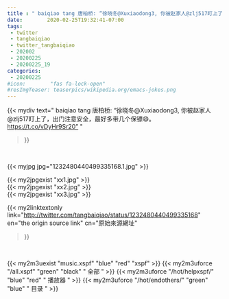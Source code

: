 ```yaml
---
title : " baiqiao tang 唐柏桥: “徐晓冬@Xuxiaodong3, 你被赵家人@zlj517盯上了，出门注意安全，最好多带几个保镖😄。 https://t.co/vDyHr9Sr20”  "
date:        2020-02-25T19:32:41-07:00
tags:
 - twitter
 - tangbaiqiao
 - twitter_tangbaiqiao
 - 202002
 - 20200225
 - 20200225_19
categories:
 - 20200225
#icon:        "fas fa-lock-open"
#resImgTeaser: teaserpics/wikipedia.org/emacs-jokes.png
---
```


{{< mydiv text=" baiqiao tang 唐柏桥: “徐晓冬@Xuxiaodong3, 你被赵家人@zlj517盯上了，出门注意安全，最好多带几个保镖😄。 https://t.co/vDyHr9Sr20”  "
>}}
<br>


 {{< myjpg jpg="1232480440499335168.1.jpg" >}}<br> 

{{< my2jpgexist "xx1.jpg" >}}<br>
{{< my2jpgexist "xx2.jpg" >}}<br>
{{< my2jpgexist "xx3.jpg" >}}<br>


{{< my2linktextonly link="http://twitter.com/tangbaiqiao/status/1232480440499335168"
en="the origin source link" cn="原始來源網址"
>}}


<br>

{{< my2m3uexist "music.xspf"        "blue"   "red"    "xspf" >}} {{< my2m3uforce "/all.xspf"         "green"  "black"  " 全部 " >}} {{< my2m3uforce "/hot/helpxspf/"    "blue"   "red"    " 播放器 " >}} {{< my2m3uforce "/hot/endothers/"   "green"  "blue"   " 目录 " >}} 
